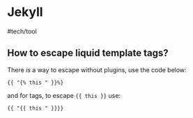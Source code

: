# Jekyll
#tech/tool
## How to escape liquid template tags?

There _is_ a way to escape without plugins, use the code below:

```
{{ "{% this " }}%}
```

and for tags, to escape `{{ this }}` use:

```
{{ "{{ this " }}}}
```